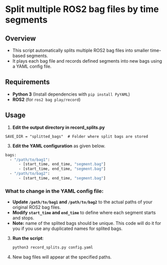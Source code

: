 # Split multiple ROS2 bag files by time segments

## Overview
- This script automatically splits multiple ROS2 bag files into smaller time-based segments.
- It plays each bag file and records defined segments into new bags using a YAML config file. 

## Requirements
- **Python 3** (Install dependencies with `pip install PyYAML`)
- **ROS2** (for `ros2 bag play/record`)

## Usage
1. **Edit the output directory in record_splits.py**
  ```
  SAVE_DIR = "splitted_bags"  # Folder where split bags are stored
  ```
   
3. **Edit the YAML configuration** as given below.
```bash
bags:
  - "/path/to/bag1":
      - [start_time, end_time, "segment.bag"]
      - [start_time, end_time, "segment.bag"]
  - "/path/to/bag2":
      - [start_time, end_time, "segment.bag"]
```
### What to change in the YAML config file:
- **Update `/path/to/bag1` and `/path/to/bag2`** to the actual paths of your original ROS2 bag files.
- **Modify `start_time` and `end_time`** to define where each segment starts and stops.
- **Note:** name of the splited bags should be unique. This code will do it for you if you use any duplicated names for splited bags.

3. **Run the script**:
   ```bash
   python3 record_splits.py config.yaml
   ```
   
4. New bag files will appear at the specified paths.
